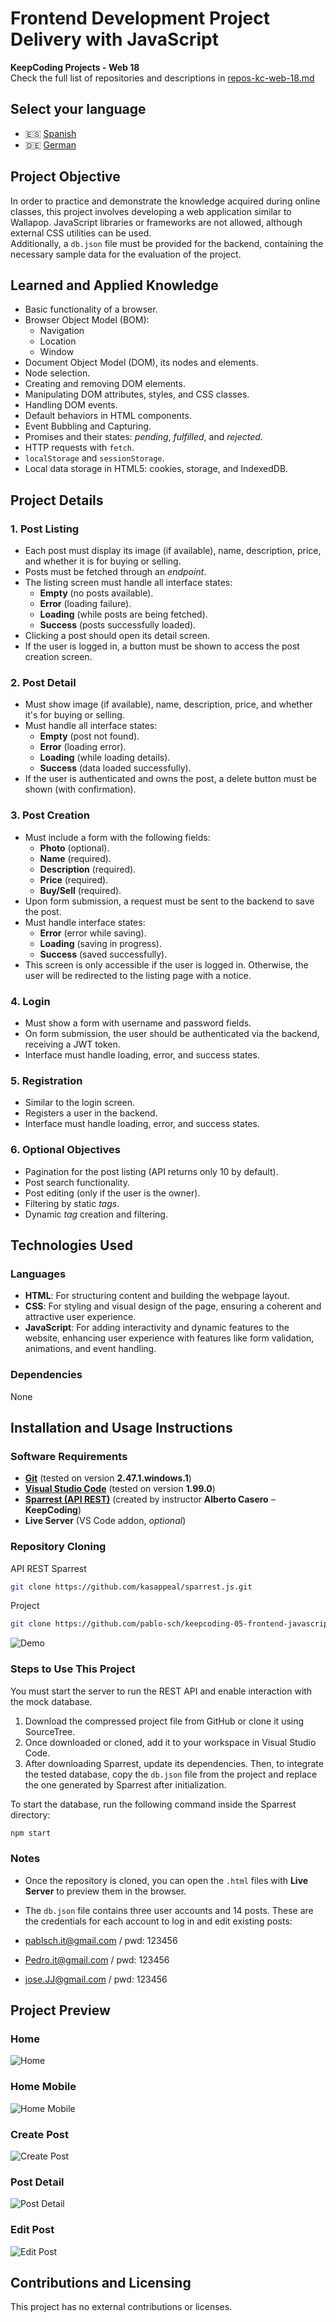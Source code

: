 # Frontend Development Project Delivery with JavaScript

**KeepCoding Projects - Web 18**  
Check the full list of repositories and descriptions in [repos-kc-web-18.md](https://github.com/pablo-sch/pablo-sch/blob/main/docs/repos-kc-web-18.md)

## Select your language

- 🇪🇸 [Spanish](README.es.md)
- 🇩🇪 [German](README.de.md)

<!-- ------------------------------------------------------------------------------------------- -->
## Project Objective

In order to practice and demonstrate the knowledge acquired during online classes, this project involves developing a web application similar to Wallapop. JavaScript libraries or frameworks are not allowed, although external CSS utilities can be used.  
Additionally, a `db.json` file must be provided for the backend, containing the necessary sample data for the evaluation of the project.

<!-- ------------------------------------------------------------------------------------------- -->
## Learned and Applied Knowledge

- Basic functionality of a browser.
- Browser Object Model (BOM):
  - Navigation
  - Location
  - Window
- Document Object Model (DOM), its nodes and elements.
- Node selection.
- Creating and removing DOM elements.
- Manipulating DOM attributes, styles, and CSS classes.
- Handling DOM events.
- Default behaviors in HTML components.
- Event Bubbling and Capturing.
- Promises and their states: *pending*, *fulfilled*, and *rejected*.
- HTTP requests with `fetch`.
- `localStorage` and `sessionStorage`.
- Local data storage in HTML5: cookies, storage, and IndexedDB.

<!-- ------------------------------------------------------------------------------------------- -->
## Project Details

### 1. Post Listing

- Each post must display its image (if available), name, description, price, and whether it is for buying or selling.  
- Posts must be fetched through an *endpoint*.  
- The listing screen must handle all interface states:
  - **Empty** (no posts available).
  - **Error** (loading failure).
  - **Loading** (while posts are being fetched).
  - **Success** (posts successfully loaded).
- Clicking a post should open its detail screen.  
- If the user is logged in, a button must be shown to access the post creation screen.

### 2. Post Detail

- Must show image (if available), name, description, price, and whether it's for buying or selling.  
- Must handle all interface states:
  - **Empty** (post not found).
  - **Error** (loading error).
  - **Loading** (while loading details).
  - **Success** (data loaded successfully).
- If the user is authenticated and owns the post, a delete button must be shown (with confirmation).

### 3. Post Creation

- Must include a form with the following fields:
  - **Photo** (optional).
  - **Name** (required).
  - **Description** (required).
  - **Price** (required).
  - **Buy/Sell** (required).
- Upon form submission, a request must be sent to the backend to save the post.  
- Must handle interface states:
  - **Error** (error while saving).
  - **Loading** (saving in progress).
  - **Success** (saved successfully).
- This screen is only accessible if the user is logged in. Otherwise, the user will be redirected to the listing page with a notice.

### 4. Login

- Must show a form with username and password fields.  
- On form submission, the user should be authenticated via the backend, receiving a JWT token.  
- Interface must handle loading, error, and success states.

### 5. Registration

- Similar to the login screen.  
- Registers a user in the backend.  
- Interface must handle loading, error, and success states.

### 6. Optional Objectives

- Pagination for the post listing (API returns only 10 by default).
- Post search functionality.
- Post editing (only if the user is the owner).
- Filtering by static *tags*.
- Dynamic *tag* creation and filtering.

<!-- ------------------------------------------------------------------------------------------- -->
## Technologies Used

### Languages

- **HTML**: For structuring content and building the webpage layout.
- **CSS**: For styling and visual design of the page, ensuring a coherent and attractive user experience.
- **JavaScript**: For adding interactivity and dynamic features to the website, enhancing user experience with features like form validation, animations, and event handling.

### Dependencies

None

<!-- ------------------------------------------------------------------------------------------- -->
## Installation and Usage Instructions

### Software Requirements

- **[Git](https://git-scm.com/downloads)** (tested on version **2.47.1.windows.1**)
- **[Visual Studio Code](https://code.visualstudio.com/)** (tested on version **1.99.0**)
- **[Sparrest (API REST)](https://github.com/kasappeal/sparrest.js)** (created by instructor **Alberto Casero** – **KeepCoding**)
- **Live Server** (VS Code addon, *optional*)

### Repository Cloning

API REST Sparrest

```bash
git clone https://github.com/kasappeal/sparrest.js.git
```

Project

```bash
git clone https://github.com/pablo-sch/keepcoding-05-frontend-javascript.git
```

![Demo](https://github.com/pablo-sch/pablo-sch/blob/main/etc/clone-tutorial.gif)

### Steps to Use This Project

You must start the server to run the REST API and enable interaction with the mock database.

1. Download the compressed project file from GitHub or clone it using SourceTree.
2. Once downloaded or cloned, add it to your workspace in Visual Studio Code.
3. After downloading Sparrest, update its dependencies. Then, to integrate the tested database, copy the `db.json` file from the project and replace the one generated by Sparrest after initialization.

To start the database, run the following command inside the Sparrest directory:

```bash
npm start
```

### Notes

- Once the repository is cloned, you can open the `.html` files with **Live Server** to preview them in the browser.

- The `db.json` file contains three user accounts and 14 posts. These are the credentials for each account to log in and edit existing posts:

- [pablsch.it@gmail.com](mailto:pablsch.it@gmail.com) / pwd: 123456  
- [Pedro.it@gmail.com](mailto:Pedro.it@gmail.com) / pwd: 123456  
- [jose.JJ@gmail.com](mailto:jose.JJ@gmail.com) / pwd: 123456

<!-- ------------------------------------------------------------------------------------------- -->
## Project Preview

### Home

![Home](../etc/preview_images/home.png)

### Home Mobile

![Home Mobile](../etc/preview_images/home_mobile.png)

### Create Post

![Create Post](../etc/preview_images/create_post.png)

### Post Detail

![Post Detail](../etc/preview_images/post_detail.png)

### Edit Post

![Edit Post](../etc/preview_images/post_edit.png)

<!-- ------------------------------------------------------------------------------------------- -->
## Contributions and Licensing

This project has no external contributions or licenses.
